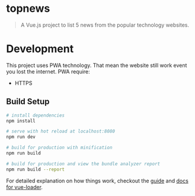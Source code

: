 # topnews

> A Vue.js project to list 5 news from the popular technology websites.

# Development

This project uses PWA technology. That mean the website still work event you lost the internet. PWA require:
- HTTPS

## Build Setup

``` bash
# install dependencies
npm install

# serve with hot reload at localhost:8080
npm run dev

# build for production with minification
npm run build

# build for production and view the bundle analyzer report
npm run build --report
```

For detailed explanation on how things work, checkout the [guide](http://vuejs-templates.github.io/webpack/) and [docs for vue-loader](http://vuejs.github.io/vue-loader).
